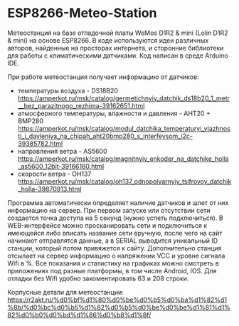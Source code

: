# ESP8266-Meteo-Station
Метеостанция на базе отладочной платы WeMos D1R2 & mini (Lolin D1R2 & mini) на основе ESP8266.
В коде используются идеи различных авторов, найденные на просторах интернета, и сторонние библиотеки для работы с климатическими датчиками.
Код написан в среде Arduino IDE.

При работе метеостанция получает информацию от датчиков:
* температуры воздуха - DS18B20 https://amperkot.ru/msk/catalog/germetichnyiy_datchik_ds18b20_1_metr__bez_parazitnogo_rezhima-39162651.html
* атмосферного температуры, влажности и давления - AHT20 + BMP280 https://amperkot.ru/msk/catalog/modul_datchika_temperaturyi_vlazhnosti_i_davleniya_na_chipah_aht20bmp280_s_interfeysom_i2c-39385782.html
* направления ветра - AS5600 https://amperkot.ru/msk/catalog/magnitnyiy_enkoder_na_datchike_holla_as5600_12bit-39166160.html
* скорости ветра - OH137 https://amperkot.ru/msk/catalog/oh137_odnopolyarnyiy_tsifrovoy_datchik_holla-39870913.html

Программа автоматически определяет наличие датчиков и шлет от них информацию на сервер. При первом запуске или отсутствии сети создается точка доступа на 5 секунд (нужно успеть подключиться). В WEB-интерфейсе можно просканировать сети и подключиться к имеющейся либо вписать название сети вручную, после чего на сайт начинают отправлятся данные, а в SERIAL выводится уникальный ID станции, который потом привяжется к сайту. Дополнительно станция отсылает на сервер информацию о напряжении VCC и уровне сигнала Wifi в %. Все показания и статистику на графиках можно смотреть в приложениях под разные платформы, в том числе Android, IOS. Для отладки без Wifi удобно закоментировать 63 и 208 строки.

Корпусные детали для метеостанции: https://r2akt.ru/%d0%bf%d1%80%d0%be%d0%b5%d0%ba%d1%82%d1%8b/%d0%bc%d0%b5%d1%82%d0%b5%d0%be%d0%be%d1%81%d1%82%d0%b0%d0%bd%d1%86%d0%b8%d1%8f/
